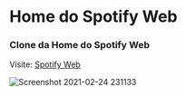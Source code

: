# Home do Spotify Web

### Clone da Home do Spotify Web

Visite: [Spotify Web](https://home-spotify-devpaulo.vercel.app/)

![Screenshot 2021-02-24 231133](https://user-images.githubusercontent.com/57108685/109092686-c0e17c00-76f5-11eb-8f7c-614df99739de.png)
